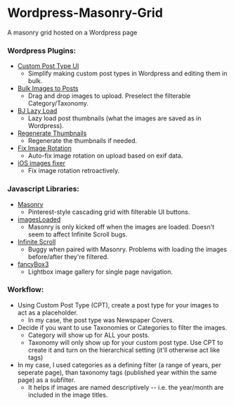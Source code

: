 # Wordpress-Masonry-Grid
A masonry grid hosted on a Wordpress page



<h3>Wordpress Plugins:</h3>

* [Custom Post Type UI](https://wordpress.org/plugins/custom-post-type-ui/)
  * Simplify making custom post types in Wordpress and editing them in bulk.
* [Bulk Images to Posts](https://wordpress.org/plugins/bulk-images-to-posts/)
  * Drag and drop images to upload. Preselect the filterable Category/Taxonomy.
* [BJ Lazy Load](https://wordpress.org/plugins/bj-lazy-load/)
  * Lazy load post thumbnails (what the images are saved as in Wordpress).
* [Regenerate Thumbnails](https://wordpress.org/plugins/regenerate-thumbnails/)
  * Regenerate the thumbnails if needed.
* [Fix Image Rotation](https://wordpress.org/plugins/fix-image-rotation/)
  * Auto-fix image rotation on upload based on exif data.
* [iOS images fixer](https://wordpress.org/plugins/ios-images-fixer/)
  * Fix image rotation retroactively.


<h3>Javascript Libraries:</h3>

* [Masonry](https://masonry.desandro.com/)
  * Pinterest-style cascading grid with filterable UI buttons.
* [imagesLoaded](https://masonry.desandro.com/)
  * Masonry is only kicked off when the images are loaded. Doesn't seem to affect Infinite Scroll bugs.
* [Infinite Scroll](https://infinite-scroll.com/)
  * Buggy when paired with Masonry. Problems with loading the images before/after they're filtered. 
* [fancyBox3](http://fancyapps.com/fancybox/3/)
  * Lightbox image gallery for single page navigation. 
  
<h3>Workflow:</h3>
  
* Using Custom Post Type (CPT), create a post type for your images to act as a placeholder.
  * In my case, the post type was Newspaper Covers.
* Decide if you want to use Taxonomies or Categories to filter the images.
  * Category will show up for ALL your posts.
  * Taxonomy will only show up for your custom post type. Use CPT to create it and turn on the hierarchical setting (it'll otherwise act like tags)
* In my case, I used categories as a defining filter (a range of years, per seperate page), than taxonomy tags (published year within the same page) as a subfilter.
  * It helps if images are named descriptively -- i.e. the year/month are included in the image titles.
  
   
  
